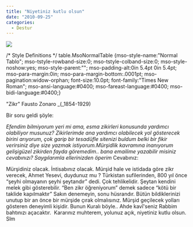 ```yaml
---
title: "Niyetiniz kutlu olsun"
date: "2010-09-25"
categories: 
  - Destur
---
```


![](/uploads/2010/09/zonaro.jpg)

/\* Style Definitions \*/ table.MsoNormalTable {mso-style-name:"Normal Tablo"; mso-tstyle-rowband-size:0; mso-tstyle-colband-size:0; mso-style-noshow:yes; mso-style-parent:""; mso-padding-alt:0in 5.4pt 0in 5.4pt; mso-para-margin:0in; mso-para-margin-bottom:.0001pt; mso-pagination:widow-orphan; font-size:10.0pt; font-family:"Times New Roman"; mso-ansi-language:#0400; mso-fareast-language:#0400; mso-bidi-language:#0400;}

"Zikr" Fausto Zonaro _(_1854-1929)

Bir soru geldi şöyle:

_Efendim bilmiyorum yeri mi ama, esma zikirleri konusunda yardımcı olabiliyor musunuz? Zikirlerimde ana yardımcı olabilecek yol gösterecek birini arıyorum, çok garip bir tesadüfle sitenizi buldum belki bir fikir verirsiniz diye size yazmak istiyorum.Mürşidlik kavramına inanıyorum gelişigüzel zikirden fayda göremedim.. bana emailime yazabilir misiniz cevabınızı? Saygılarımla ellerinizden öperim_ Cevabınız:

Mürşidiniz olacak. İntisabınız olacak. Mürşid hale ve istidada göre zikr verecek, Ahmet Yesevi, duydunuz mu ? Türkistan sufilerinden, 800 yıl önce “şeyhi olmayanın şeyhi şeytandır” dedi. Çok tehlikelidir. Şeytan kendini melek gibi gösterebilir. “Ben zikr öğreniyorum” demek sadece “kötü bir taklide kapılmaktır” Sakın denemeyin, sonu hüsrandır. Bütün bildiklerinizi unutup bir an önce bir mürşide çırak olmalısınız. Mürşid geçilecek yolları gösteren deneyimli kişidir. Bunun Kuralı böyle.. Ahde kavî'seniz Rabbim bahtınızı açacaktır.  Kararınız muhterem, yolunuz açık, niyetiniz kutlu olsun. Slm
